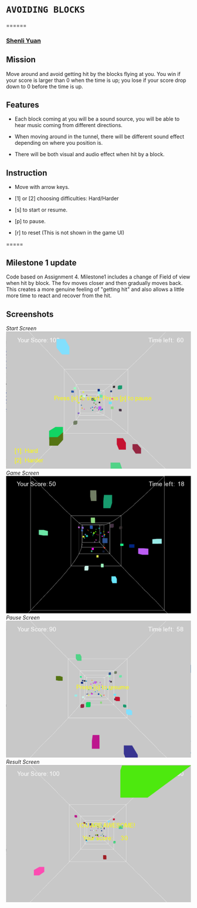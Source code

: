 # `AVOIDING BLOCKS`
======

### [Shenli Yuan](shenliy@stanford.edu) 

## Mission

Move around and avoid getting hit by the blocks flying at you. You win if your score is larger than 0 when the time is up; you lose if your score drop down to 0 before the time is up. 

## Features

* Each block coming at you will be a sound source, you will be able to hear music coming from different directions. 

* When moving around in the tunnel, there will be different sound effect depending on where you position is.

* There will be both visual and audio effect when hit by a block.


## Instruction
* Move with arrow keys.

* [1] or [2] choosing difficulties: Hard/Harder

* [s] to start or resume.

* [p] to pause.

* [r] to reset (This is not shown in the game UI)

=====
## Milestone 1 update
Code based on Assignment 4. Milestone1 includes a change of Field of view when hit by block. The fov moves closer and then gradually moves back. This creates a more genuine feeling of "getting hit" and also allows a little more time to react and recover from the hit.

## Screenshots
*Start Screen*
![Start Screen](screenshots/Img1.png?raw=true "Start Screen")
*Game Screen*
![Game Screen](screenshots/Img2.png?raw=true "Start Screen")
*Pause Screen*
![Pause Screen](screenshots/Img3.png?raw=true "Start Screen")
*Result Screen*
![Result Screen](screenshots/Img4.png?raw=true "Start Screen")



